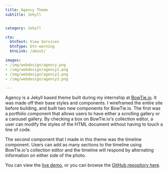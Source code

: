 ```yaml
---
title: Agency Theme
subtitle: Jekyll


category: Jekyll

cta:
  btnText: View Services
  btnType: btn-warning
  btnLink: /about/

images:
- /img/webdesign/agency.png
- /img/webdesign/agency1.png
- /img/webdesign/agency2.png
- /img/webdesign/agency3.png

---
```


Agency is a Jekyll based theme built during my internship at [BowTie.io](http://www.bowtie.io). It was made off their base styles and components. I wireframed the entire site before building, and built two new components for BowTie.io. The first was a portfolio component that allows users to have either a scrolling gallery or a carousel gallery. By checking a box on BowTie.io's collection editor, a user can modify the styles of the HTML document without having to touch a line of code.

The second component that I made in this theme was the timeline component. Users can add as many sections to the timeline using BowTie.io's collection editor and the timeline will respond by alternating information on either side of the photo.

You can view the [live demo](http://www.portfolio-dev.bowtied.io/), or you can browse the [GitHub repository here](https://github.com/Fallenstedt/Artist-Theme).
